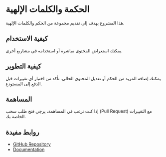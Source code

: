 # الحكمة والكلمات الإلهية

هذا المشروع يهدف إلى تقديم مجموعة من الحكم والكلمات الإلهية.

## كيفية الاستخدام
يمكنك استعراض المحتوى مباشرة أو استخدامه في مشاريع أخرى.

## كيفية التطوير
يمكنك إضافة المزيد من الحكم أو تعديل المحتوى الحالي. تأكد من اختبار أي تغييرات قبل الدفع إلى المستودع.

## المساهمة
إذا كنت ترغب في المساهمة، يرجى فتح طلب سحب (Pull Request) مع التغييرات الخاصة بك.

## روابط مفيدة
- [GitHub Repository](https://github.com/username/repository)
- [Documentation](https://example.com/documentation)
